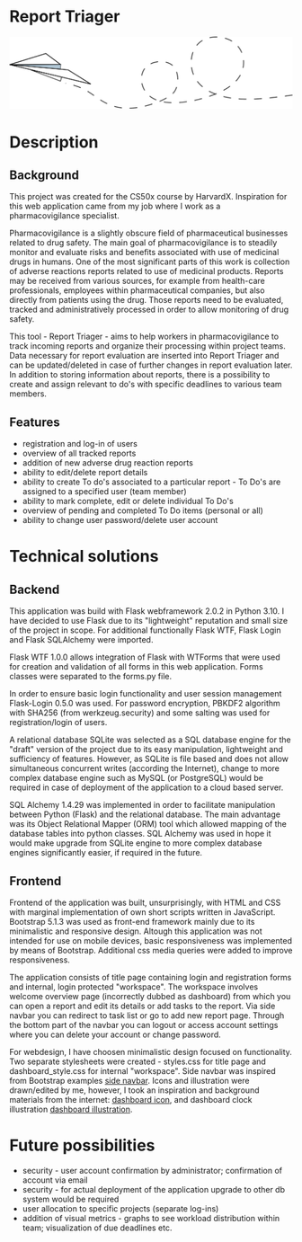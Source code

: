 # Report Triager

 ![paperplane](/static/images/lietadielko_rm.png)

# Description

## Background

This project was created for the CS50x course by HarvardX. Inspiration for this web application came from my job where I work as a pharmacovigilance specialist.

Pharmacovigilance is a slightly obscure field of pharmaceutical businesses related to drug safety. The main goal of pharmacovigilance is to steadily monitor and evaluate risks and benefits associated with use of medicinal drugs in humans. One of the most significant parts of this work is collection of adverse reactions reports related to use of medicinal products. Reports may be received from various sources, for example from health-care professionals, employees within pharmaceutical companies, but also directly from patients using the drug. Those reports need to be evaluated, tracked and administratively processed in order to allow monitoring of drug safety.

This tool - Report Triager - aims to help workers in pharmacovigilance to track incoming reports and organize their processing within project teams. Data necessary for report evaluation are inserted into Report Triager and can be updated/deleted in case of further changes in report evaluation later. In addition to storing information about reports, there is a possibility to create and assign relevant to do's with specific deadlines to various team members.

## Features

- registration and log-in of users
- overview of all tracked reports
- addition of new adverse drug reaction reports
- ability to edit/delete report details
- ability to create To do's associated to a particular report - To Do's are assigned to a specified user (team member)
- ability to mark complete, edit or delete individual To Do's
- overview of pending and completed To Do items (personal or all)
- ability to change user password/delete user account

# Technical solutions

## Backend
This application was build with Flask webframework 2.0.2 in Python 3.10. I have decided to use Flask due to its "lightweight" reputation and small size of the project in scope. For additional functionally Flask WTF, Flask Login and Flask SQLAlchemy were imported.

Flask WTF 1.0.0 allows integration of Flask with WTForms that were used for creation and validation of all forms in this web application. Forms classes were separated to the forms.py file.

In order to ensure basic login functionality and user session management Flask-Login 0.5.0 was used. For password encryption, PBKDF2 algorithm with SHA256 (from werkzeug.security) and some salting was used for registration/login of users.

A relational database SQLite was selected as a SQL database engine for the "draft" version of the project due to its easy manipulation, lightweight and sufficiency of features. However, as SQLite is file based and does not allow simultaneous concurrent writes (according the Internet), change to more complex database engine such as MySQL (or PostgreSQL) would be required in case of deployment of the application to a cloud based server.

SQL Alchemy 1.4.29 was implemented in order to facilitate manipulation between Python (Flask) and the relational database. The main advantage was its Object Relational Mapper (ORM) tool which allowed mapping of the database tables into python classes. SQL Alchemy was used in hope it would make upgrade from SQLite engine to more complex database engines significantly easier, if required in the future.

## Frontend 
Frontend of the application was built, unsurprisingly, with HTML and CSS with marginal implementation of own short scripts written in JavaScript. Bootstrap 5.1.3 was used as front-end framework mainly due to its minimalistic and responsive design. Altough this application was not intended for use on mobile devices, basic responsiveness was implemented by means of Bootstrap. Additional css media queries were added to improve responsiveness.

The application consists of title page containing login and registration forms and internal, login protected "workspace". The workspace involves welcome overview page (incorrectly dubbed as dashboard) from which you can open a report and edit its details or add tasks to the report. Via side navbar you can redirect to task list or go to add new report page. Through the bottom part of the navbar you can logout or access account settings where you can delete your account or change password.

For webdesign, I have choosen minimalistic design focused on functionality. Two separate stylesheets were created - styles.css for title page and dashboard_style.css for internal "workspace". Side navbar was inspired from Bootstrap examples [side navbar](https://getbootstrap.com/docs/5.1/examples/sidebars/). Icons and illustration were drawn/edited by me, however, I took an inspiration and background materials from the internet: [dashboard icon](https://www.flaticon.com/free-icons/dashboard "created by Eucalyp - Flaticon"), and dashboard clock illustration [dashboard illustration](https://www.rikvin.com/blog/5-time-management-tips/ "author unknown").


# Future possibilities

- security - user account confirmation by administrator; confirmation of account via email
- security - for actual deployment of the application upgrade to other db system would be required
- user allocation to specific projects (separate log-ins)
- addition of visual metrics - graphs to see workload distribution within team; visualization of due deadlines etc.